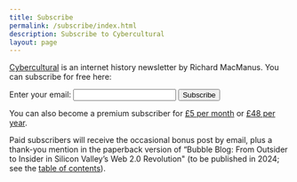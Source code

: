 ```yaml
---
title: Subscribe
permalink: /subscribe/index.html
description: Subscribe to Cybercultural
layout: page
---
```


<p><a href="/">Cybercultural</a> is an internet history newsletter by Richard MacManus. You can subscribe for free here:</p> 

<form
  action="https://buttondown.email/api/emails/embed-subscribe/ricmac"
  method="post"
  target="popupwindow"
  onsubmit="window.open('https://buttondown.email/ricmac', 'popupwindow')"
  class="embeddable-buttondown-form">
  <label for="bd-email">Enter your email:</label>
  <input type="email" name="email" id="bd-email" />
  
  <input type="submit" value="Subscribe" />
</form>

<p>You can also become a premium subscriber for <a href="https://buy.stripe.com/9AQeXn2eDcRk0126op">£5 per month</a> or <a href="https://buy.stripe.com/aEU6qRf1p8B46pq002">£48 per year</a>.</p> 

<p>Paid subscribers will receive the occasional bonus post by email, plus a thank-you mention in the paperback version of “Bubble Blog: From Outsider to Insider in Silicon Valley’s Web 2.0 Revolution" (to be published in 2024; see the <a href="/p/roadmap-bubbleblog/">table of contents</a>).</p>
